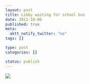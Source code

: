 ```yaml
--- 
layout: post
title: Libby waiting for school bus
date: 2011-10-06
published: true
meta: 
  aktt_notify_twitter: "no"
tags: []

type: post
categories: []

status: publish
---
```

![](http://images.instagram.com/media/2011/10/06/cb3dd52e634443028a9702783826fe6a_7.jpg)<br /><div></div>
